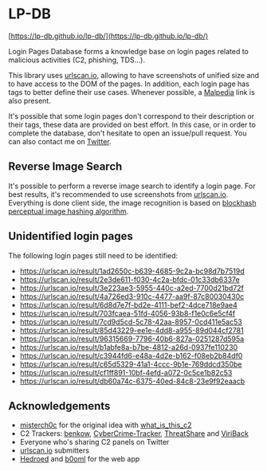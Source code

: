# LP-DB

[https://lp-db.github.io/lp-db/](https://lp-db.github.io/lp-db/)

Login Pages Database forms a knowledge base on login pages related to malicious activities (C2, phishing, TDS...).

This library uses [urlscan.io](https://urlscan.io/), allowing to have screenshots of unified size and to have access to the DOM of the pages. In addition, each login page has tags to better define their use cases. Whenever possible, a [Malpedia](https://malpedia.caad.fkie.fraunhofer.de/) link is also present.

It's possible that some login pages don't correspond to their description or their tags, these data are provided on best effort. In this case, or in order to complete the database, don't hesitate to open an issue/pull request. You can also contact me on [Twitter](https://twitter.com/DrStache_).

## Reverse Image Search

It's possible to perform a reverse image search to identify a login page. For best results, it's recommended to use screenshots from [urlscan.io](https://urlscan.io). Everything is done client side, the image recognition is based on [blockhash perceptual image hashing algorithm](https://github.com/LinusU/blockhash-core).

## Unidentified login pages

The following login pages still need to be identified:
- https://urlscan.io/result/1ad2650c-b639-4685-9c2a-bc98d7b7519d
- https://urlscan.io/result/2e3de611-f030-4c2a-bfdc-01c33db6337e
- https://urlscan.io/result/3e223ae3-5955-440c-a2ed-7700d21bd72f
- https://urlscan.io/result/4a726ed3-910c-4477-aa9f-87c80030430c
- https://urlscan.io/result/6d8d7e7f-bd2e-4111-bef2-4dce718e9ae4
- https://urlscan.io/result/703fcaea-51fd-4056-93b8-f1e0c6e5cf4f
- https://urlscan.io/result/7cd9d5cd-5c78-42aa-8957-0cd411e5ac53
- https://urlscan.io/result/85d43229-ee1e-4dd8-a955-89d044cf2781
- https://urlscan.io/result/96315669-7796-40b6-827a-0251287d595a
- https://urlscan.io/result/b1abfe8a-b7be-4812-a26d-0937fe110230
- https://urlscan.io/result/c3944fd6-e48a-4d2e-b162-f08eb2b84df0
- https://urlscan.io/result/c65d5329-41a1-4ccc-9b1e-769ddcd350be
- https://urlscan.io/result/cf1ff891-10bf-4efd-a072-0c5ce1b82c53
- https://urlscan.io/result/db60a74c-6375-40ed-84c8-23e9f92eaacb

## Acknowledgements

- [misterch0c](https://twitter.com/eatmych0c/) for the original idea with [what_is_this_c2](https://github.com/misterch0c/what_is_this_c2)
- C2 Trackers: [benkow](http://benkow.cc/passwords.php), [CyberCrime-Tracker](https://cybercrime-tracker.net), [ThreatShare](https://threatshare.io/malware) and [ViriBack](http://tracker.viriback.com)
- Everyone who's sharing C2 panels on Twitter
- [urlscan.io](https://urlscan.io/) submitters
- [Hedroed](https://github.com/Hedroed) and [b0oml](https://github.com/b0oml) for the web app
